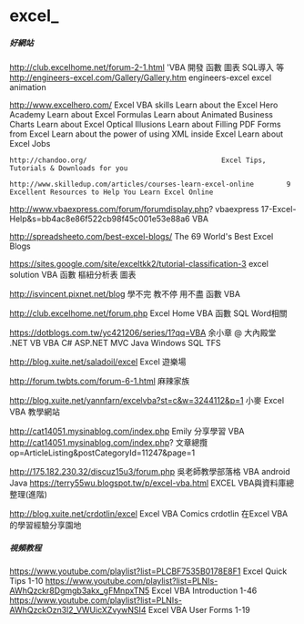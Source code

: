 # excel_


##### 好網站 #####
  http://club.excelhome.net/forum-2-1.html      'VBA 開發 函數 圖表 SQL導入 等
  http://engineers-excel.com/Gallery/Gallery.htm			engineers-excel 
								excel animation


  http://www.excelhero.com/					          Excel VBA skills
                                              Learn about the Excel Hero Academy
                                              Learn about Excel Formulas
                                              Learn about Animated Business Charts
                                              Learn about Excel Optical Illusions
                                              Learn about Filling PDF Forms from Excel
                                              Learn about the power of using XML inside Excel
                                              Learn about Excel Jobs


    http://chandoo.org/						            Excel Tips, Tutorials & Downloads for you

    http://www.skilledup.com/articles/courses-learn-excel-online		9 Excellent Resources to Help You Learn Excel Online

  http://www.vbaexpress.com/forum/forumdisplay.php?			              vbaexpress 
	  17-Excel-Help&s=bb4ac8e86f522cb98f45c001e53e88a6		              VBA

http://spreadsheeto.com/best-excel-blogs/				                    The 69 World's Best Excel Blogs

https://sites.google.com/site/exceltkk2/tutorial-classification-3		excel solution
								                                                      VBA 函數 樞紐分析表 圖表

http://isvincent.pixnet.net/blog					                          學不完 教不停 用不盡
								                                                       函數 VBA 

http://club.excelhome.net/forum.php				                          Excel Home
								                                                      VBA 函數 SQL Word相關

https://dotblogs.com.tw/yc421206/series/1?qq=VBA			              余小章 @ 大內殿堂
                                                                      .NET VB VBA C# ASP.NET 
                                                                      MVC Java Windows SQL TFS 

http://blog.xuite.net/saladoil/excel				                        Excel 遊樂場
 
http://forum.twbts.com/forum-6-1.html				                        麻辣家族

http://blog.xuite.net/yannfarn/excelvba?st=c&w=3244112&p=1		      小麥 Excel VBA 教學網站

http://cat14051.mysinablog.com/index.php			                    	Emily 分享學習 VBA 
	http://cat14051.mysinablog.com/index.php?				                      文章總攬		
	op=ArticleListing&postCategoryId=11247&page=1

http://175.182.230.32/discuz15u3/forum.php			                    吳老師教學部落格 VBA android Java
	https://terry55wu.blogspot.tw/p/excel-vba.html			                EXCEL VBA與資料庫總整理(進階) 

http://blog.xuite.net/crdotlin/excel				Excel VBA Comics 
								crdotlin 在Excel VBA 的學習經驗分享園地


##### 視頻教程 #####

https://www.youtube.com/playlist?list=PLCBF7535B0178E8F1				Excel Quick Tips 		1-10
https://www.youtube.com/playlist?list=PLNIs-AWhQzckr8Dgmgb3akx_gFMnpxTN5		Excel VBA Introduction 	1-46
https://www.youtube.com/playlist?list=PLNIs-AWhQzckOzn3l2_VWUicXZvywNSI4		Excel VBA User Forms  	1-19
